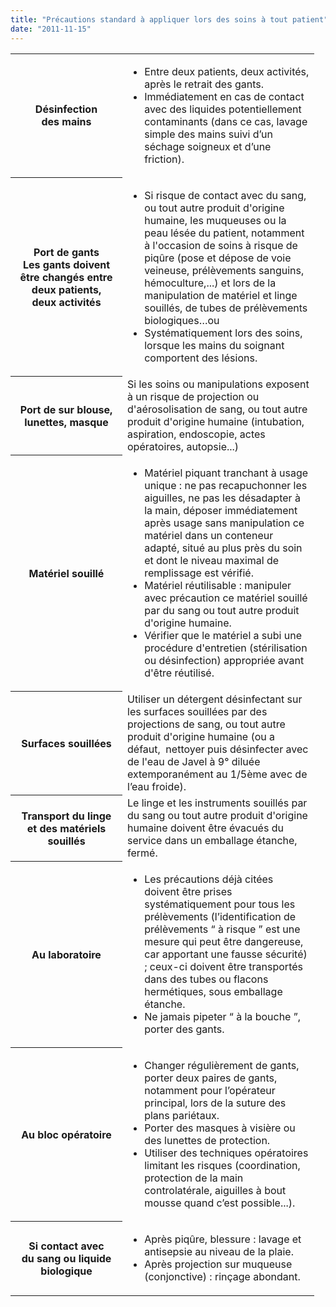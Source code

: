 ```yaml
---
title: "Précautions standard à appliquer lors des soins à tout patient"
date: "2011-11-15"
---
```


<table>

<tbody>

<tr>

<th class="rteleft" scope="row" style="width: 163px;">

Désinfection  
des mains  

</th>

<td style="width: 291px;"><ul><li>Entre deux patients, deux activités, après le retrait des gants.</li><li>Immédiatement en cas de contact avec des liquides potentiellement contaminants (dans ce cas, lavage simple des mains suivi d’un séchage soigneux et d’une friction).</li></ul></td>

</tr>

<tr>

<th class="rteleft" scope="row" style="width: 163px;">

Port de gants  
Les gants doivent  
être changés entre  
deux patients,  
deux activités  

</th>

<td style="width: 291px;"><ul><li>Si risque de contact avec du sang, ou tout autre produit d'origine humaine, les muqueuses ou la peau lésée du patient, notamment à l'occasion de soins à risque de piqûre (pose et dépose de voie veineuse, prélèvements sanguins, hémoculture,...) et lors de la manipulation de matériel et linge souillés, de tubes de prélèvements biologiques…ou</li><li>Systématiquement lors des soins, lorsque les mains du soignant comportent des lésions.</li></ul></td>

</tr>

<tr>

<th class="rteleft" scope="row" style="width: 163px;">

Port de sur blouse,  
lunettes, masque  

</th>

<td style="width: 291px;">Si les soins ou manipulations exposent à un risque de projection ou d'aérosolisation de sang, ou tout autre produit d'origine humaine (intubation, aspiration, endoscopie, actes opératoires, autopsie...)</td>

</tr>

<tr>

<th class="rteleft" scope="row" style="width: 163px;">

Matériel souillé  

</th>

<td style="width: 291px;"><ul><li>Matériel piquant tranchant à usage unique : ne pas recapuchonner les aiguilles, ne pas les désadapter à la main, déposer immédiatement après usage sans manipulation ce matériel dans un conteneur adapté, situé au plus près du soin et dont le niveau maximal de remplissage est vérifié.</li><li>Matériel réutilisable : manipuler avec précaution ce matériel souillé par du sang ou tout autre produit d'origine humaine.</li><li>Vérifier que le matériel a subi une procédure d'entretien (stérilisation ou désinfection) appropriée avant d'être réutilisé.</li></ul></td>

</tr>

<tr>

<th class="rteleft" scope="row" style="width: 163px;">Surfaces souillées</th>

<td style="width: 291px;">Utiliser un détergent désinfectant sur les surfaces souillées par des projections de sang, ou tout autre produit d'origine humaine (ou a défaut,  nettoyer puis désinfecter avec de l'eau de Javel à 9° diluée extemporanément au 1/5ème avec de l’eau froide).</td>

</tr>

<tr>

<th class="rteleft" scope="row" style="width: 163px;">Transport du  
linge et des  
matériels souillés</th>

<td style="width: 291px;">Le linge et les instruments souillés par du sang ou tout autre produit d'origine humaine doivent être évacués du service dans un emballage étanche, fermé.</td>

</tr>

<tr>

<th class="rteleft" scope="row" style="width: 163px;">

Au laboratoire  

</th>

<td style="width: 291px;"><ul><li>Les précautions déjà citées doivent être prises systématiquement pour tous les prélèvements (l’identification de prélèvements “ à risque ” est une mesure qui peut être dangereuse, car apportant une fausse sécurité) ; ceux-ci doivent être transportés dans des tubes ou flacons hermétiques, sous emballage étanche.</li><li>Ne jamais pipeter “ à la bouche ”, porter des gants.</li></ul></td>

</tr>

<tr>

<th class="rteleft" scope="row" style="width: 163px;">

Au bloc opératoire  

</th>

<td style="width: 291px;"><ul><li>Changer régulièrement de gants, porter deux paires de gants, notamment pour l’opérateur principal, lors de la suture des plans pariétaux.</li><li>Porter des masques à visière ou des lunettes de protection.</li><li>Utiliser des techniques opératoires limitant les risques (coordination, protection de la main controlatérale, aiguilles à bout mousse quand c’est possible...).</li></ul></td>

</tr>

<tr>

<th class="rteleft" scope="row" style="width: 163px;">

Si contact avec  
du sang ou liquide  
biologique  

</th>

<td style="width: 291px;"><ul><li>Après piqûre, blessure : lavage et antisepsie au niveau de la plaie.</li><li>Après projection sur muqueuse (conjonctive) : rinçage abondant.</li></ul></td>

</tr>

</tbody>

</table>